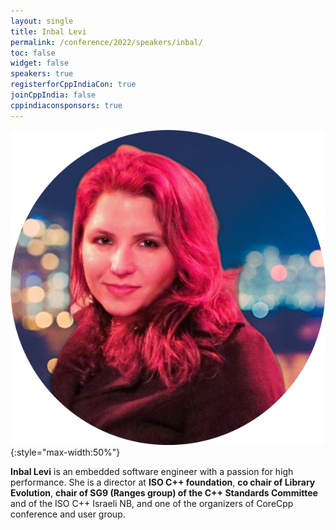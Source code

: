 ```yaml
---
layout: single
title: Inbal Levi
permalink: /conference/2022/speakers/inbal/
toc: false
widget: false
speakers: true
registerforCppIndiaCon: true
joinCppIndia: false
cppindiaconsponsors: true
---
```


![Inbal Levi](/conference/2022/graphics/inbal.png "Inbal Levi"){:style="max-width:50%"}

**Inbal Levi** is an embedded software engineer with a passion for high performance.
She is a director at **ISO C++ foundation**, **co chair of Library Evolution**, **chair of SG9 (Ranges group) of the C++ Standards Committee** and of the ISO C++ Israeli NB, and one of the organizers of CoreCpp conference and user group.
